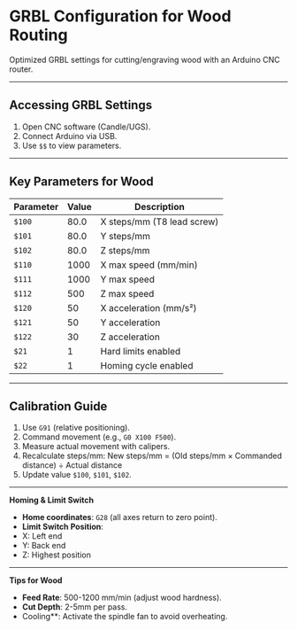 # GRBL Configuration for Wood Routing  
Optimized GRBL settings for cutting/engraving wood with an Arduino CNC router.

---

## **Accessing GRBL Settings**  
1. Open CNC software (Candle/UGS).  
2. Connect Arduino via USB.  
3. Use `$$` to view parameters.  

---

## **Key Parameters for Wood**  
| Parameter | Value | Description |  
|-----------|-------|-------------|  
| `$100`    | 80.0  | X steps/mm (T8 lead screw) |  
| `$101`    | 80.0  | Y steps/mm |  
| `$102`    | 80.0  | Z steps/mm |  
| `$110`    | 1000  | X max speed (mm/min) |  
| `$111`    | 1000  | Y max speed |  
| `$112`    | 500   | Z max speed |  
| `$120`    | 50    | X acceleration (mm/s²) |  
| `$121`    | 50    | Y acceleration |  
| `$122`    | 30    | Z acceleration |  
| `$21`     | 1     | Hard limits enabled |  
| `$22`     | 1     | Homing cycle enabled |  

---

## **Calibration Guide**  
1. Use `G91` (relative positioning).  
2. Command movement (e.g., `G0 X100 F500`).  
3. Measure actual movement with calipers.  
4. Recalculate steps/mm:  New steps/mm = (Old steps/mm × Commanded distance) ÷ Actual distance
5. Update value `$100`, `$101`, `$102`.

---

**Homing & Limit Switch**
- **Home coordinates**: `G28` (all axes return to zero point).
- **Limit Switch Position**:
- X: Left end
- Y: Back end
- Z: Highest position

---

**Tips for Wood**
- **Feed Rate**: 500-1200 mm/min (adjust wood hardness).
- **Cut Depth**: 2-5mm per pass.
- Cooling**: Activate the spindle fan to avoid overheating.
